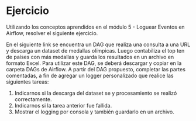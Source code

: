 <h1> Ejercicio </h1>

Utilizando los conceptos aprendidos en el módulo 5 - Loguear
Eventos en Airflow, resolver el siguiente ejercicio.

En el siguiente link se encuentra un DAG que realiza una consulta a
una URL y descarga un dataset de medallas olímpicas. Luego
contabiliza el top ten de países con más medallas y guarda los
resultados en un archivo en formato Excel.
Para utilizar este DAG, se deberá descargar y copiar en la carpeta
DAGs de Airflow.
A partir del DAG propuesto, completar las partes comentadas, a fin de
agregar un logger personalizado que realice las siguientes tareas:
1) Indicarnos si la descarga del dataset se y procesamiento se realizó
correctamente.
2) Indicarnos si la tarea anterior fue fallida.
3) Mostrar el logging por consola y también guardarlo en un archivo.
